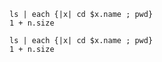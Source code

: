 ~~~ nu
ls | each {|x| cd $x.name ; pwd}
1 + n.size
~~~

~~~ nushell
ls | each {|x| cd $x.name ; pwd}
1 + n.size
~~~
